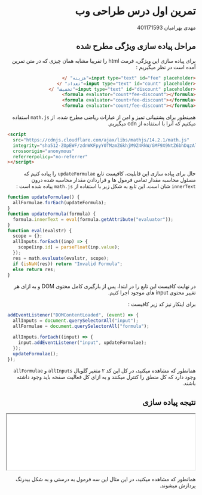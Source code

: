<div dir="rtl">

# تمرین اول درس طراحی وب

مهدی بهرامیان
401171593

## مراحل پیاده سازی ویژگی مطرح شده

برای پیاده سازی این ویژگی،
فرمت html را تقریبا مشابه همان چیزی که
در متن تمرین آمده است در نظر میگیریم :

<div dir="rtl">

```html
<input type="text" id="fee" placeholder="هزینه" />
<input type="text" id="count" placeholder="تعداد" />
<input type="text" id="discount" placeholder="تخفیف" />
<formula evaluator="count*fee-discount"></formula>
<formula evaluator="count+fee-discount"></formula>
<formula evaluator="count/fee-discount"></formula>
```

</div>

همینطور برای پشتیبانی تمیز و امن از عبارات ریاضی مطرح شده، از
`math.js`
استفاده میکنیم که آنرا با استفاده از cdn میگیریم.

</div>

```html
<script
  src="https://cdnjs.cloudflare.com/ajax/libs/mathjs/14.2.1/math.js"
  integrity="sha512-ZOpEWF/zdnWKFpyY0TMzmZGkhjM9Z4RkW/GMF9X9NtZ6bhDqzAlWfk7NwqHPD+WriepCt3Th6+4jl4w4wkQolA=="
  crossorigin="anonymous"
  referrerpolicy="no-referrer"
></script>
```

<div dir="rtl">

حال برای پیاده سازی این قابلیت، کافیست تابع
`updateFormulae`
را پیاده کنیم که مسئول محاسبه مقدار تمامی فرمول ها و قراردادن
مقدار محاسبه شده درون
`innerText`
شان است.
این تابع به شکل زیر با استفاده از `math.js` پیاده شده است :

</div>

```js
function updateFormulae() {
  allFormulae.forEach(updateFormula);
}
function updateFormula(formula) {
  formula.innerText = eval(formula.getAttribute("evaluator"));
}
function eval(evalstr) {
  scope = {};
  allInputs.forEach((inp) => {
    scope[inp.id] = parseFloat(inp.value);
  });
  res = math.evaluate(evalstr, scope);
  if (isNaN(res)) return "Invalid Formula";
  else return res;
}
```

<div dir="rtl">

در نهایت کافیست این تابع را در ابتدا، پس از بارگیری کامل محتوی DOM و به ازای
هر تغییر محتوی input های موجود اجرا کنیم.

برای اینکار نیز کد زیر کافیست :

</div>

```js
addEventListener("DOMContentLoaded", (event) => {
  allInputs = document.querySelectorAll("input");
  allFormulae = document.querySelectorAll("formula");

  allInputs.forEach((input) => {
    input.addEventListener("input", updateFormulae);
  });
  updateFormulae();
});
```

<div dir="rtl">

همانطور که مشاهده میکنید، در کل این کد ۲ متغیر گلوبال `allInputs` و
`allFormulae` وجود دارد که کل منطق را کنترل میکنند و به ازای کل فعالیت صفحه
باید وجود داشته باشند.

## نتیجه پیاده سازی

<center>
<iframe src="index.html" width = 100%></iframe>
</center>

همانطور که مشاهده میکنید، در این مثال این سه فرمول به درستی و به شکل
بیدرنگ پردازش میشوند.

</div>
